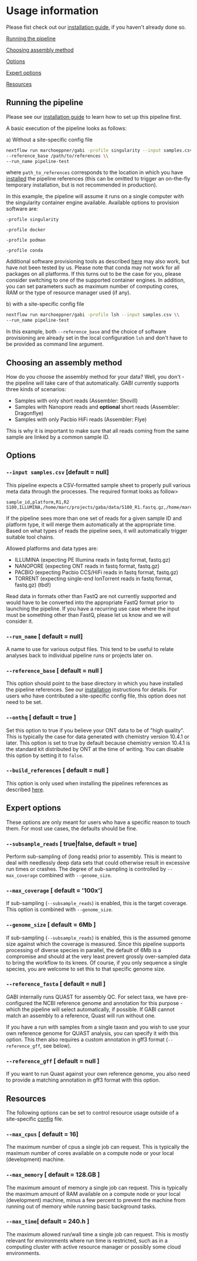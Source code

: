 # Usage information

Please fist check out our [installation guide](installation.md), if you haven't already done so. 

[Running the pipeline](#running-the-pipeline)

[Choosing assembly method](#choosing-an-assembly-method)

[Options](#options)

[Expert options](#expert-options)

[Resources](#resources)

## Running the pipeline

Please see our [installation guide](installation.md) to learn how to set up this pipeline first. 

A basic execution of the pipeline looks as follows:

a) Without a site-specific config file

```bash
nextflow run marchoeppner/gabi -profile singularity --input samples.csv \\
--reference_base /path/to/references \\
--run_name pipeline-test
```

where `path_to_references` corresponds to the location in which you have [installed](installation.md) the pipeline references (this can be omitted to trigger an on-the-fly temporary installation, but is not recommended in production). 

In this example, the pipeline will assume it runs on a single computer with the singularity container engine available. Available options to provision software are:

`-profile singularity`

`-profile docker` 

`-profile podman`

`-profile conda` 

Additional software provisioning tools as described [here](https://www.nextflow.io/docs/latest/container.html) may also work, but have not been tested by us. Please note that conda may not work for all packages on all platforms. If this turns out to be the case for you, please consider switching to one of the supported container engines. In addition, you can set parameters such as maximum number of computing cores, RAM or the type of resource manager used (if any).

b) with a site-specific config file

```bash
nextflow run marchoeppner/gabi -profile lsh --input samples.csv \\
--run_name pipeline-test 
```

In this example, both `--reference_base` and the choice of software provisioning are already set in the local configuration `lsh` and don't have to be provided as command line argument. 

## Choosing an assembly method

How do you choose the assembly method for your data? Well, you don't - the pipeline will take care of that automatically. GABI currently supports three kinds of scenarios:

- Samples with only short reads (Assembler: Shovill)
- Samples with Nanopore reads and **optional** short reads (Assembler: Dragonflye)
- Samples with only Pacbio HiFi reads (Assembler: Flye)

This is why it is important to make sure that all reads coming from the same sample are linked by a common sample ID. 

## Options

### `--input samples.csv` [default = null]

This pipeline expects a CSV-formatted sample sheet to properly pull various meta data through the processes. The required format looks as follow>

```CSV
sample_id,platform,R1,R2
S100,ILLUMINA,/home/marc/projects/gaba/data/S100_R1.fastq.gz,/home/marc/projects/gaba/data/S100_R2.fastq.gz
```

If the pipeline sees more than one set of reads for a given sample ID and platform type, it will merge them automatically at the appropriate time. Based on what types of reads the pipeline sees, it will automatically trigger suitable tool chains. 

Allowed platforms and data types are:

* ILLUMINA (expecting PE Illumina reads in fastq format, fastq.gz)
* NANOPORE (expecting ONT reads in fastq format, fastq.gz)
* PACBIO (expecting Pacbio CCS/HiFi reads in fastq format, fastq.gz)
* TORRENT (expecting single-end IonTorrent reads in fastq format, fastq.gz) (tbd!)

Read data in formats other than FastQ are not currently supported and would have to be converted into the appropriate FastQ format prior to launching the pipeline. If you have a recurring use case where the input must be something other than FastQ, please let us know and we will consider it.

### `--run_name` [ default = null]

A name to use for various output files. This tend to be useful to relate analyses back to individual pipeline runs or projects later on. 

### `--reference_base` [ default = null ]

This option should point to the base directory in which you have installed the pipeline references. See our [installation](installation.md) instructions for details. For users who have contributed a site-specific config file, this option does not need to be set. 

### `--onthq` [ default = true ]

Set this option to true if you believe your ONT data to be of "high quality". This is typically the case for data generated with chemistry version 10.4.1 or later. This option is set to true by default because chemistry version 10.4.1 is the standard kit distributed by ONT at the time of writing. You can disable this option by setting it to `false`. 

### `--build_references` [ default = null ]

This option is only used when installing the pipelines references as described [here](installation.md).

## Expert options

These options are only meant for users who have a specific reason to touch them. For most use cases, the defaults should be fine. 

### `--subsample_reads` [ true|false, default = true]

Perform sub-sampling of (long reads) prior to assembly. This is meant to deal with needlessly deep data sets that could otherwise result in excessive run times or crashes. The degree of sub-sampling is controlled by `--max_coverage` combined with `--genome_size`. 

### `--max_coverage` [ default = '100x']

If sub-sampling (`--subsample_reads`) is enabled, this is the target coverage. This option is combined with `--genome_size`. 

### `--genome_size` [ default = 6Mb ]

If sub-sampling (`--subsample_reads`) is enabled, this is the assumed genome size against which the coverage is measured. Since this pipeline supports processing of diverse species in parallel, the default of 6Mb is a compromise and should at the very least prevent grossly over-sampled data to bring the workflow to its knees. Of course, if you only sequence a single species, you are welcome to set this to that specific genome size. 

### `--reference_fasta` [ default = null ]

GABI internally runs QUAST for assembly QC. For select taxa, we have pre-configured the NCBI reference genome and annotation for this purpose - which the pipeline will select automatically, if possible. If GABI cannot match an assembly to a reference, Quast will run without one.

If you have a run with samples from a single taxon and you wish to use your own reference genome for QUAST analysis, you can specify it with this option. This then also requires a custom annotation in gff3 format (`--reference_gff`, see below). 

### `--reference_gff` [ default = null ]

If you want to run Quast against your own reference genome, you also need to provide a matching annotation in gff3 format with this option. 

## Resources

The following options can be set to control resource usage outside of a site-specific [config](https://github.com/marchoeppner/nf-configs) file.

### `--max_cpus` [ default = 16]

The maximum number of cpus a single job can request. This is typically the maximum number of cores available on a compute node or your local (development) machine. 

### `--max_memory` [ default = 128.GB ]

The maximum amount of memory a single job can request. This is typically the maximum amount of RAM available on a compute node or your local (development) machine, minus a few percent to prevent the machine from running out of memory while running basic background tasks.

### `--max_time`[ default = 240.h ]

The maximum allowed run/wall time a single job can request. This is mostly relevant for environments where run time is restricted, such as in a computing cluster with active resource manager or possibly some cloud environments.  